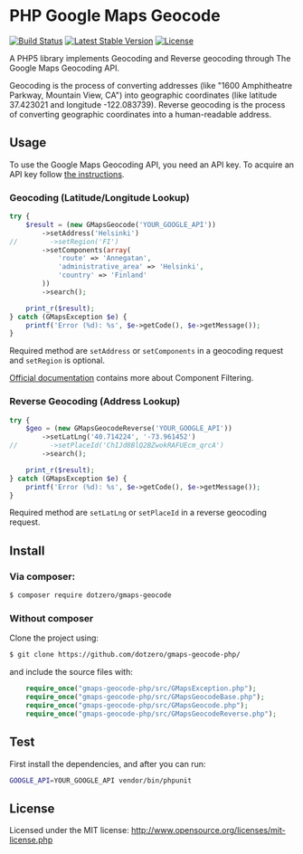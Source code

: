 # PHP Google Maps Geocode

[![Build Status](https://travis-ci.org/dotzero/gmaps-geocode-php.svg?branch=master)](https://travis-ci.org/dotzero/gmaps-geocode-php)
[![Latest Stable Version](https://poser.pugx.org/dotzero/gmaps-geocode/version)](https://packagist.org/packages/dotzero/gmaps-geocode)
[![License](https://poser.pugx.org/dotzero/gmaps-geocode/license)](https://packagist.org/packages/dotzero/gmaps-geocode)

A PHP5 library implements Geocoding and Reverse geocoding through The Google Maps Geocoding API.

Geocoding is the process of converting addresses (like "1600 Amphitheatre Parkway, Mountain View, CA") into geographic coordinates (like latitude 37.423021 and longitude -122.083739). Reverse geocoding is the process of converting geographic coordinates into a human-readable address.

## Usage

To use the Google Maps Geocoding API, you need an API key. To acquire an API key follow [the instructions](https://developers.google.com/maps/documentation/geocoding/get-api-key).

### Geocoding (Latitude/Longitude Lookup)

```php
try {
    $result = (new GMapsGeocode('YOUR_GOOGLE_API'))
        ->setAddress('Helsinki')
//        ->setRegion('FI')
        ->setComponents(array(
            'route' => 'Annegatan',
            'administrative_area' => 'Helsinki',
            'country' => 'Finland'
        ))
        ->search();

    print_r($result);
} catch (GMapsException $e) {
    printf('Error (%d): %s', $e->getCode(), $e->getMessage());
}
```

Required method are `setAddress` or `setComponents` in a geocoding request and `setRegion` is optional.

[Official documentation](https://developers.google.com/maps/documentation/geocoding/intro?hl=en#ComponentFiltering) contains more about Component Filtering.

### Reverse Geocoding (Address Lookup)

```php
try {
    $geo = (new GMapsGeocodeReverse('YOUR_GOOGLE_API'))
        ->setLatLng('40.714224', '-73.961452')
//        ->setPlaceId('ChIJd8BlQ2BZwokRAFUEcm_qrcA')
        ->search();

    print_r($result);
} catch (GMapsException $e) {
    printf('Error (%d): %s', $e->getCode(), $e->getMessage());
}
```

Required method are `setLatLng` or `setPlaceId` in a reverse geocoding request.

## Install

### Via composer:

```bash
$ composer require dotzero/gmaps-geocode
```

### Without composer

Clone the project using:

```bash
$ git clone https://github.com/dotzero/gmaps-geocode-php/
```

and include the source files with:

```php
    require_once("gmaps-geocode-php/src/GMapsException.php");
    require_once("gmaps-geocode-php/src/GMapsGeocodeBase.php");
    require_once("gmaps-geocode-php/src/GMapsGeocode.php");
    require_once("gmaps-geocode-php/src/GMapsGeocodeReverse.php");
```

## Test

First install the dependencies, and after you can run:

```bash
GOOGLE_API=YOUR_GOOGLE_API vendor/bin/phpunit
```

## License

Licensed under the MIT license: http://www.opensource.org/licenses/mit-license.php
